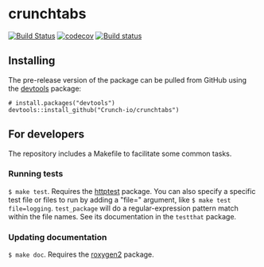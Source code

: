 # crunchtabs

[![Build Status](https://travis-ci.org/Crunch-io/crunchtabs.png?branch=master)](https://travis-ci.org/Crunch-io/crunchtabs)  [![codecov](https://codecov.io/gh/Crunch-io/crunchtabs/branch/master/graph/badge.svg)](https://codecov.io/gh/Crunch-io/crunchtabs) [![Build status](https://ci.appveyor.com/api/projects/status/5x52wy88wnvdky3n?svg=true)](https://ci.appveyor.com/project/nealrichardson/crunchtabs)


## Installing

<!-- If you're putting `crunchtabs` on CRAN, it can be installed with

    install.packages("crunchtabs") -->

The pre-release version of the package can be pulled from GitHub using the [devtools](https://github.com/hadley/devtools) package:

    # install.packages("devtools")
    devtools::install_github("Crunch-io/crunchtabs")

## For developers

The repository includes a Makefile to facilitate some common tasks.

### Running tests

`$ make test`. Requires the [httptest](https://github.com/nealrichardson/httptest) package. You can also specify a specific test file or files to run by adding a "file=" argument, like `$ make test file=logging`. `test_package` will do a regular-expression pattern match within the file names. See its documentation in the `testthat` package.

### Updating documentation

`$ make doc`. Requires the [roxygen2](https://github.com/klutometis/roxygen) package.
